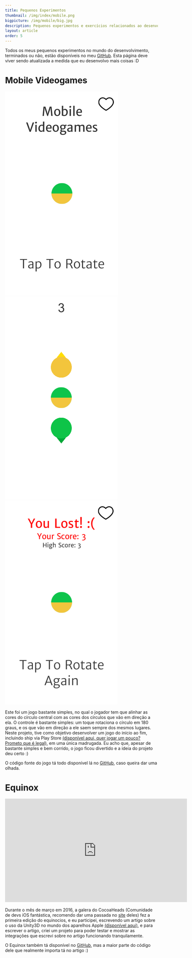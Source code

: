 ```yaml
---
title: Pequenos Experimentos
thumbnail: /img/index/mobile.png
bigpicture: /img/mobile/big.jpg
description: Pequenos experimentos e exercícios relacionados ao desenvolvimento de jogos
layout: article
order: 5
---
```


Todos os meus pequenos experimentos no mundo do desenvolvimento, terminados ou não, estão disponíveis no meu [GitHub](https://github.com/loloop). Esta página deve viver sendo atualizada a medida que eu desenvolvo mais coisas :D

# Mobile Videogames 

<div class="row">
    <div class="col">
        <img src="/img/pequenos-experimentos/mobile-1.png">
    </div>
    <div class="col">
        <img src="/img/pequenos-experimentos/mobile-2.png">
    </div>
    <div class="col">
        <img src="/img/pequenos-experimentos/mobile-3.png">
    </div>
</div>



Este foi um jogo bastante simples, no qual o jogador tem que alinhar as cores do círculo central com as cores dos círculos que vão em direção a ela. O controle é bastante simples: um toque rotaciona o círculo em 180 graus, e os que vão em direção a ele saem sempre dos mesmos lugares. Neste projeto, tive como objetivo desenvolver um jogo do início ao fim, incluindo ship via Play Store [(disponível aqui, quer jogar um pouco? Prometo que é legal)](https://play.google.com/store/apps/details?id=me.mauriciocardozo.videogamesmoveis), em uma única madrugada. Eu acho que, apesar de bastante simples e bem corrido, o jogo ficou divertido e a ideia do projeto deu certo :)

O código fonte do jogo tá todo disponível lá no [GitHub](https://github.com/loloop/videogames-moveis), caso queira dar uma olhada.

# Equinox

<iframe src='https://gfycat.com/ifr/RewardingCreepyHowlermonkey' frameborder='0' scrolling='no' width='600' height='340' allowfullscreen ></iframe>

Durante o mês de março em 2016, a galera do CocoaHeads (Comunidade de devs iOS fantástica, recomendo dar uma passada no [site](http://www.cocoaheads.com.br) deles) fez a primeira edição do equinocios, e eu participei, escrevendo um artigo sobre o uso da Unity3D no mundo dos aparelhos Apple [(disponível aqui)](http://equinocios.com/gamedev/2016/03/11/Unity3DeoMundoApple/), e para escrever o artigo, criei um projeto para poder testar e mostrar as integrações que escrevi sobre no artigo funcionando tranquilamente.

O Equinox também tá disponível no [GitHub](https://github.com/loloop/equinox), mas a maior parte do código dele que realmente importa tá no artigo :)